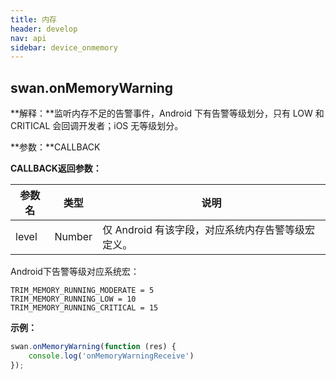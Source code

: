 ```yaml
---
title: 内存
header: develop
nav: api
sidebar: device_onmemory
---
```


## swan.onMemoryWarning

**解释：**监听内存不足的告警事件，Android 下有告警等级划分，只有 LOW 和 CRITICAL 会回调开发者；iOS 无等级划分。

**参数：**CALLBACK

**CALLBACK返回参数：**

|参数名 |类型  |说明|
|---- | ---- | ---- |
|level |Number |仅 Android 有该字段，对应系统内存告警等级宏定义。|

Android下告警等级对应系统宏：

```
TRIM_MEMORY_RUNNING_MODERATE = 5
TRIM_MEMORY_RUNNING_LOW = 10
TRIM_MEMORY_RUNNING_CRITICAL = 15
```
**示例：**

```js
swan.onMemoryWarning(function (res) {
    console.log('onMemoryWarningReceive')
});
```
<!-- #### 错误码

**Andriod**

|错误码|说明|
|--|--|
|202|解析失败，请检查参数是否正确。|
|1001|执行失败|

**iOS**

|错误码|说明|
|--|--|
|202|解析失败，请检查参数是否正确。| -->